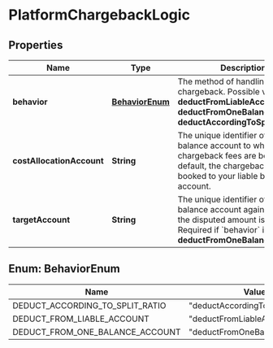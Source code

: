 

# PlatformChargebackLogic


## Properties

| Name | Type | Description | Notes |
|------------ | ------------- | ------------- | -------------|
|**behavior** | [**BehaviorEnum**](#BehaviorEnum) | The method of handling the chargeback.  Possible values: **deductFromLiableAccount**, **deductFromOneBalanceAccount**, **deductAccordingToSplitRatio**. |  [optional] |
|**costAllocationAccount** | **String** | The unique identifier of the balance account to which the chargeback fees are booked. By default, the chargeback fees are booked to your liable balance account. |  [optional] |
|**targetAccount** | **String** | The unique identifier of the balance account against which the disputed amount is booked.  Required if &#x60;behavior&#x60; is **deductFromOneBalanceAccount**. |  [optional] |



## Enum: BehaviorEnum

| Name | Value |
|---- | -----|
| DEDUCT_ACCORDING_TO_SPLIT_RATIO | &quot;deductAccordingToSplitRatio&quot; |
| DEDUCT_FROM_LIABLE_ACCOUNT | &quot;deductFromLiableAccount&quot; |
| DEDUCT_FROM_ONE_BALANCE_ACCOUNT | &quot;deductFromOneBalanceAccount&quot; |



